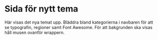 Sida för nytt tema
====================================
 
Här visas det nya temat upp. Bläddra bland kategorierna i navbaren för att se typografin, regioner samt Font Awesome.
För att bakgrunden ska visas håll musen ovanför wrappern.